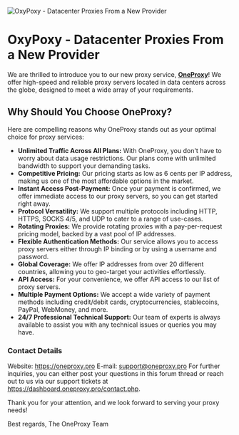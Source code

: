 ![OxyPoxy - Datacenter Proxies From a New Provider](https://oneproxy.pro/wp-content/uploads/2023/08/1200x630_1.png)

# OxyPoxy - Datacenter Proxies From a New Provider

We are thrilled to introduce you to our new proxy service, [**OneProxy**](https://oneproxy.pro)! We offer high-speed and reliable proxy servers located in data centers across the globe, designed to meet a wide array of your requirements.

## Why Should You Choose OneProxy?

Here are compelling reasons why OneProxy stands out as your optimal choice for proxy services:

- **Unlimited Traffic Across All Plans:** With OneProxy, you don't have to worry about data usage restrictions. Our plans come with unlimited bandwidth to support your demanding tasks.
- **Competitive Pricing:** Our pricing starts as low as 6 cents per IP address, making us one of the most affordable options in the market.
- **Instant Access Post-Payment:** Once your payment is confirmed, we offer immediate access to our proxy servers, so you can get started right away.
- **Protocol Versatility:** We support multiple protocols including HTTP, HTTPS, SOCKS 4/5, and UDP to cater to a range of use-cases.
- **Rotating Proxies:** We provide rotating proxies with a pay-per-request pricing model, backed by a vast pool of IP addresses.
- **Flexible Authentication Methods:** Our service allows you to access proxy servers either through IP binding or by using a username and password.
- **Global Coverage:** We offer IP addresses from over 20 different countries, allowing you to geo-target your activities effortlessly.
- **API Access:** For your convenience, we offer API access to our list of proxy servers.
- **Multiple Payment Options:** We accept a wide variety of payment methods including credit/debit cards, cryptocurrencies, stablecoins, PayPal, WebMoney, and more.
- **24/7 Professional Technical Support:** Our team of experts is always available to assist you with any technical issues or queries you may have.

### Contact Details

Website: https://oneproxy.pro
E-mail: support@oneproxy.pro
For further inquiries, you can either post your questions in this forum thread or reach out to us via our support tickets at https://dashboard.oneproxy.pro/contact.php.

Thank you for your attention, and we look forward to serving your proxy needs!

Best regards,
The OneProxy Team
